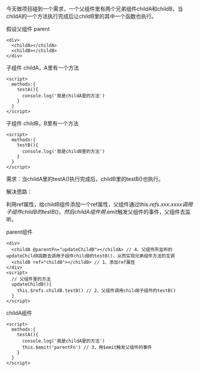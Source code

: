 今天做项目碰到一个需求，一个父组件里有两个兄弟组件childA和childB，当childA的一个方法执行完成后让childB里的其中一个函数也执行。

假设父组件 parent

	<div>
	  <childA></childA>
	  <childB></childB>
	</div>

子组件 childA，A里有一个方法

	<script>
	  methods:{
	    testA(){
	      console.log('我是childA里的方法')
	    }
	  }
	</script>

子组件 childB，B里有一个方法	

	<script>
	  methods:{
	    testB(){
          console.log('我是childB里的方法')
        }
      }
	</script>

需求：当childA里的testA()执行完成后，childB里的testB()也执行。

解决思路：

利用ref属性，给childB组件添加一个ref属性，父组件通过this.$refs.xxx.xxxx调用子组件childB的testB()，然后childA组件用$.emit触发父组件的事件，父组件去监听。

parent组件

	<div>
	  <childA @parentFn="updateChildB"></childA> // 4、父组件所监听的updateChildB函数去调用子组件childB的testB()，从而实现兄弟组件方法的互调
	  <childB ref="childB"></childB> // 1、添加ref属性
	</div>
	<script>
	  // 父组件里的方法
	  updateChildB(){
	    this.$refs.childB.testB() // 2、父组件调用childB子组件的testB()
	  }
	</script>

childA组件

	<script>
	  methods:{
	    testA(){
	      console.log('我是childA里的方法')
	      this.$emit('parentFn') // 3、用$emit触发父组件的事件
	    }
	  }
	</script>

